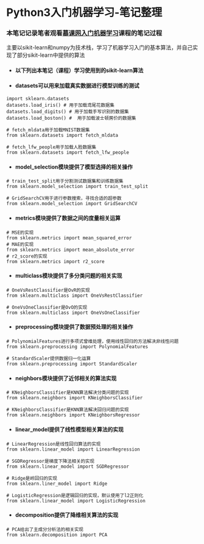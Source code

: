 # Python3入门机器学习-笔记整理


### 本笔记记录笔者观看[慕课网入门机器学习](https://coding.imooc.com/class/169.html)课程的笔记过程

主要以sikit-learn和numpy为技术栈，学习了机器学习入门的基本算法，并自己实现了部分sikit-learn中提供的算法


- #### 以下列出本笔记（课程）学习使用到的sikit-learn算法

- #### datasets可以用来加载真实数据进行模型训练的测试



```
import sklearn.datasets
datasets.load_iris() # 用于加载鸢尾花数据集
datasets.load_digits() # 用于加载手写识别的数据集
datasets.load_boston() #  用于加载波士顿房价的数据集

# fetch_mldata用于加载MNIST数据集
from sklearn.datasets import fetch_mldata

# fetch_lfw_people用于加载人脸数据集
from sklearn.datasets import fetch_lfw_people
```


- #### model_selection模块提供了模型选择的相关操作

```
# train_test_split用于分割测试数据集和训练数据集
from sklearn.model_selection import train_test_split

# GridSearchCV用于进行参数搜索，寻找合适的超参数
from sklearn.model_selection import GridSearchCV 
```

- #### metrics模块提供了数据之间的度量相关运算
```
# MSE的实现
from sklearn.metrics import mean_squared_error
# MAE的实现
from sklearn.metrics import mean_absolute_error
# r2_score的实现
from sklearn.metrics import r2_score
```

- #### multiclass模块提供了多分类问题的相关实现
```
# OneVsRestClassifier是OvR的实现
from sklearn.multiclass import OneVsRestClassifier

# OneVsOneClassifier是OvO的实现
from sklearn.multiclass import OneVsOneClassifier
```



- #### preprocessing模块提供了数据预处理的相关操作

```
# PolynomialFeatures进行多项式曾维处理，使用线性回归的方法解决非线性问题
from sklearn.preprocessing import PolynomialFeatures

# StandardScaler提供数据归一化运算
from sklearn.preprocessing import StandardScaler
```

- #### neighbors模块提供了近邻相关的算法实现

```
# KNeighborsClassifier是KNN算法解决分类问题的实现
from sklearn.neighbors import KNeighborsClassifier

# KNeighborsClassifier是KNN算法解决回归问题的实现
from sklearn.neighbors import KNeighborsRegressor
```


- #### linear_model提供了线性模型相关算法的实现

```
# LinearRegression是线性回归算法的实现
from sklearn.linear_model import LinearRegression

# SGDRegressor是梯度下降法相关的实现
from sklearn.linear_model import SGDRegressor

# Ridge是岭回归的实现
from sklearn.liner_model import Ridge

# LogisticRegression是逻辑回归的实现，默认使用了l2正则化
from sklearn.linear_model import LogisticRegression

```

- #### decomposition提供了降维相关算法的实现

```
# PCA给出了主成分分析法的相关实现
from sklearn.decomposition import PCA

```

